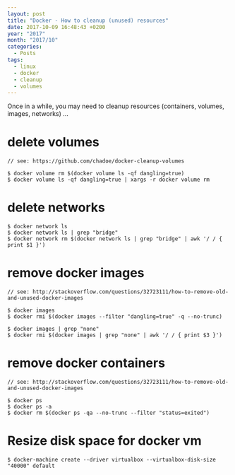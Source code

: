 ```yaml
---
layout: post
title: "Docker - How to cleanup (unused) resources"
date: 2017-10-09 16:48:43 +0200
year: "2017"
month: "2017/10"
categories:
  - Posts
tags:
  - linux
  - docker
  - cleanup
  - volumes
---
```


Once in a while, you may need to cleanup resources (containers, volumes, images, networks) ...

# delete volumes

    // see: https://github.com/chadoe/docker-cleanup-volumes

    $ docker volume rm $(docker volume ls -qf dangling=true)
    $ docker volume ls -qf dangling=true | xargs -r docker volume rm

# delete networks

    $ docker network ls
    $ docker network ls | grep "bridge"
    $ docker network rm $(docker network ls | grep "bridge" | awk '/ / { print $1 }')

# remove docker images

    // see: http://stackoverflow.com/questions/32723111/how-to-remove-old-and-unused-docker-images

    $ docker images
    $ docker rmi $(docker images --filter "dangling=true" -q --no-trunc)

    $ docker images | grep "none"
    $ docker rmi $(docker images | grep "none" | awk '/ / { print $3 }')

# remove docker containers

    // see: http://stackoverflow.com/questions/32723111/how-to-remove-old-and-unused-docker-images

    $ docker ps
    $ docker ps -a
    $ docker rm $(docker ps -qa --no-trunc --filter "status=exited")

# Resize disk space for docker vm

    $ docker-machine create --driver virtualbox --virtualbox-disk-size "40000" default
